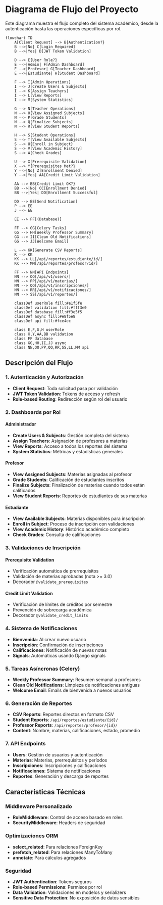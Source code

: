 # Diagrama de Flujo del Proyecto

Este diagrama muestra el flujo completo del sistema académico, desde la autenticación hasta las operaciones específicas por rol.

```mermaid
flowchart TD
    A[Client Request] --> B{Authentication?}
    B -->|No| C[Login Required]
    B -->|Yes| D[JWT Token Validation]
    
    D --> E{User Role?}
    E -->|Admin| F[Admin Dashboard]
    E -->|Profesor| G[Teacher Dashboard]
    E -->|Estudiante| H[Student Dashboard]
    
    F --> I[Admin Operations]
    I --> J[Create Users & Subjects]
    I --> K[Assign Teachers]
    I --> L[View Reports]
    I --> M[System Statistics]
    
    G --> N[Teacher Operations]
    N --> O[View Assigned Subjects]
    N --> P[Grade Students]
    N --> Q[Finalize Subjects]
    N --> R[View Student Reports]
    
    H --> S[Student Operations]
    S --> T[View Available Subjects]
    S --> U{Enroll in Subject}
    S --> V[View Academic History]
    S --> W[Check Grades]
    
    U --> X[Prerequisite Validation]
    X --> Y{Prerequisites Met?}
    Y -->|No| Z[Enrollment Denied]
    Y -->|Yes| AA[Credit Limit Validation]
    
    AA --> BB{Credit Limit OK?}
    BB -->|No| CC[Enrollment Denied]
    BB -->|Yes| DD[Enrollment Successful]
    
    DD --> EE[Send Notification]
    P --> EE
    J --> EE
    
    EE --> FF[(Database)]
    
    FF --> GG[Celery Tasks]
    GG --> HH[Weekly Professor Summary]
    GG --> II[Clean Old Notifications]
    GG --> JJ[Welcome Email]
    
    L --> KK[Generate CSV Reports]
    R --> KK
    KK --> LL[/api/reportes/estudiante/id/]
    KK --> MM[/api/reportes/profesor/id/]
    
    FF --> NN[API Endpoints]
    NN --> OO[/api/v1/users/]
    NN --> PP[/api/v1/materias/]
    NN --> QQ[/api/v1/inscripciones/]
    NN --> RR[/api/v1/notificaciones/]
    NN --> SS[/api/v1/reportes/]
    
    classDef userRole fill:#e1f5fe
    classDef validation fill:#fff3e0
    classDef database fill:#f3e5f5
    classDef async fill:#e8f5e8
    classDef api fill:#fce4ec
    
    class E,F,G,H userRole
    class X,Y,AA,BB validation
    class FF database
    class GG,HH,II,JJ async
    class NN,OO,PP,QQ,RR,SS,LL,MM api
```

## Descripción del Flujo

### 1. Autenticación y Autorización
- **Client Request**: Toda solicitud pasa por validación
- **JWT Token Validation**: Tokens de acceso y refresh
- **Role-based Routing**: Redirección según rol del usuario

### 2. Dashboards por Rol

#### Administrador
- **Create Users & Subjects**: Gestión completa del sistema
- **Assign Teachers**: Asignación de profesores a materias
- **View Reports**: Acceso a todos los reportes del sistema
- **System Statistics**: Métricas y estadísticas generales

#### Profesor
- **View Assigned Subjects**: Materias asignadas al profesor
- **Grade Students**: Calificación de estudiantes inscritos
- **Finalize Subjects**: Finalización de materias cuando todos están calificados
- **View Student Reports**: Reportes de estudiantes de sus materias

#### Estudiante
- **View Available Subjects**: Materias disponibles para inscripción
- **Enroll in Subject**: Proceso de inscripción con validaciones
- **View Academic History**: Histórico académico completo
- **Check Grades**: Consulta de calificaciones

### 3. Validaciones de Inscripción

#### Prerequisite Validation
- Verificación automática de prerrequisitos
- Validación de materias aprobadas (nota >= 3.0)
- Decorador `@validate_prerequisites`

#### Credit Limit Validation
- Verificación de límites de créditos por semestre
- Prevención de sobrecarga académica
- Decorador `@validate_credit_limits`

### 4. Sistema de Notificaciones
- **Bienvenida**: Al crear nuevo usuario
- **Inscripción**: Confirmación de inscripciones
- **Calificaciones**: Notificación de nuevas notas
- **Signals**: Automáticas usando Django signals

### 5. Tareas Asíncronas (Celery)
- **Weekly Professor Summary**: Resumen semanal a profesores
- **Clean Old Notifications**: Limpieza de notificaciones antiguas
- **Welcome Email**: Emails de bienvenida a nuevos usuarios

### 6. Generación de Reportes
- **CSV Reports**: Reportes directos en formato CSV
- **Student Reports**: `/api/reportes/estudiante/{id}/`
- **Professor Reports**: `/api/reportes/profesor/{id}/`
- **Content**: Nombre, materias, calificaciones, estado, promedio

### 7. API Endpoints
- **Users**: Gestión de usuarios y autenticación
- **Materias**: Materias, prerrequisitos y períodos
- **Inscripciones**: Inscripciones y calificaciones
- **Notificaciones**: Sistema de notificaciones
- **Reportes**: Generación y descarga de reportes

## Características Técnicas

### Middleware Personalizado
- **RoleMiddleware**: Control de acceso basado en roles
- **SecurityMiddleware**: Headers de seguridad

### Optimizaciones ORM
- **select_related**: Para relaciones ForeignKey
- **prefetch_related**: Para relaciones ManyToMany
- **annotate**: Para cálculos agregados

### Seguridad
- **JWT Authentication**: Tokens seguros
- **Role-based Permissions**: Permisos por rol
- **Data Validation**: Validaciones en modelos y serializers
- **Sensitive Data Protection**: No exposición de datos sensibles 